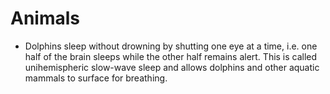 # Animals

 * Dolphins sleep without drowning by shutting one eye at a time, i.e. one half of the brain sleeps while the other half remains alert. This is called unihemispheric slow-wave sleep and allows dolphins and other aquatic mammals to surface for breathing.
